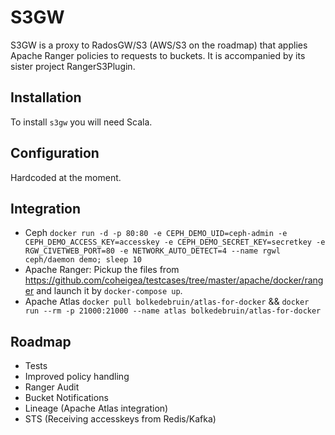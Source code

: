 # S3GW

S3GW is a proxy to RadosGW/S3 (AWS/S3 on the roadmap) that applies Apache Ranger policies to requests to buckets. It 
is accompanied by its sister project RangerS3Plugin.

## Installation

To install `s3gw` you will need Scala. 

## Configuration

Hardcoded at the moment.

## Integration

- Ceph `docker run -d -p 80:80 -e CEPH_DEMO_UID=ceph-admin -e CEPH_DEMO_ACCESS_KEY=accesskey -e CEPH_DEMO_SECRET_KEY=secretkey -e RGW_CIVETWEB_PORT=80 -e NETWORK_AUTO_DETECT=4 --name rgwl ceph/daemon demo; sleep 10`
- Apache Ranger: Pickup the files from https://github.com/coheigea/testcases/tree/master/apache/docker/ranger and launch it by `docker-compose up`.
- Apache Atlas `docker pull bolkedebruin/atlas-for-docker` && `docker run --rm -p 21000:21000 --name atlas bolkedebruin/atlas-for-docker`

## Roadmap

* Tests
* Improved policy handling
* Ranger Audit
* Bucket Notifications 
* Lineage (Apache Atlas integration)
* STS (Receiving accesskeys from Redis/Kafka)